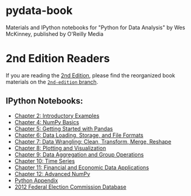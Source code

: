 # pydata-book

Materials and IPython notebooks for "Python for Data Analysis" by Wes McKinney,
published by O'Reilly Media

# 2nd Edition Readers

If you are reading the [2nd Edition][1], please find the reorganized book
materials on the [`2nd-edition` branch][2].

## IPython Notebooks:

* [Chapter 2: Introductory Examples](http://nbviewer.ipython.org/github/pydata/pydata-book/blob/1st-edition/ch02.ipynb)
* [Chapter 4: NumPy Basics](http://nbviewer.ipython.org/github/pydata/pydata-book/blob/1st-edition/ch04.ipynb)
* [Chapter 5: Getting Started with Pandas](http://nbviewer.ipython.org/github/pydata/pydata-book/blob/1st-edition/ch05.ipynb)
* [Chapter 6: Data Loading, Storage, and File Formats](http://nbviewer.ipython.org/github/pydata/pydata-book/blob/1st-edition/ch06.ipynb)
* [Chapter 7: Data Wrangling: Clean, Transform, Merge, Reshape](http://nbviewer.ipython.org/github/pydata/pydata-book/blob/1st-edition/ch07.ipynb)
* [Chapter 8: Plotting and Visualization](http://nbviewer.ipython.org/github/pydata/pydata-book/blob/1st-edition/ch08.ipynb)
* [Chapter 9: Data Aggregation and Group Operations](http://nbviewer.ipython.org/github/pydata/pydata-book/blob/1st-edition/ch09.ipynb)
* [Chapter 10: Time Series](http://nbviewer.ipython.org/github/pydata/pydata-book/blob/1st-edition/ch10.ipynb)
* [Chapter 11: Financial and Economic Data Applications](http://nbviewer.ipython.org/github/pydata/pydata-book/blob/1st-edition/ch11.ipynb)
* [Chapter 12: Advanced NumPy](http://nbviewer.ipython.org/github/pydata/pydata-book/blob/1st-edition/ch12.ipynb)
* [Python Appendix](http://nbviewer.ipython.org/github/pydata/pydata-book/blob/1st-edition/appendix_python.ipynb)
* [2012 Federal Election Commission Database](http://nbviewer.ipython.org/github/pydata/pydata-book/blob/1st-edition/fec_study.ipynb)

[1]: http://shop.oreilly.com/product/0636920050896.do
[2]: https://github.com/wesm/pydata-book/tree/2nd-edition
